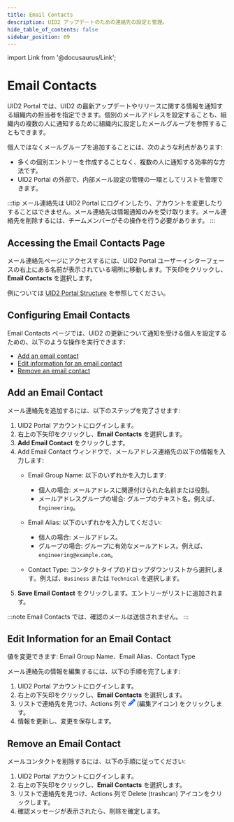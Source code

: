 ```yaml
---
title: Email Contacts
description: UID2 アップデートのための連絡先の設定と管理。
hide_table_of_contents: false
sidebar_position: 09
---
```


import Link from '@docusaurus/Link';

# Email Contacts

UID2 Portal では、UID2 の最新アップデートやリリースに関する情報を通知する組織内の担当者を指定できます。個別のメールアドレスを設定することも、組織内の複数の人に通知するために組織内に設定したメールグループを参照することもできます。

個人ではなくメールグループを追加することには、次のような利点があります:
- 多くの個別エントリーを作成することなく、複数の人に通知する効率的な方法です。
- UID2 Portal の外部で、内部メール設定の管理の一環としてリストを管理できます。

:::tip
メール連絡先は UID2 Portal にログインしたり、アカウントを変更したりすることはできません。メール連絡先は情報通知のみを受け取ります。メール連絡先を削除するには、チームメンバーがその操作を行う必要があります。
:::

## Accessing the Email Contacts Page

メール連絡先ページにアクセスするには、UID2 Portal ユーザーインターフェースの右上にある名前が表示されている場所に移動します。下矢印をクリックし、**Email Contacts** を選択します。

例については [UID2 Portal Structure](portal-overview.md#uid2-portal-structure) を参照してください。

## Configuring Email Contacts

Email Contacts ページでは、UID2 の更新について通知を受ける個人を設定するための、以下のような操作を実行できます:

- [Add an email contact](#add-an-email-contact)
- [Edit information for an email contact](#edit-information-for-an-email-contact)
- [Remove an email contact](#remove-an-email-contact)

## Add an Email Contact

メール連絡先を追加するには、以下のステップを完了させます:

1. UID2 Portal アカウントにログインします。
1. 右上の下矢印をクリックし、**Email Contacts** を選択します。
1. **Add Email Contact** をクリックします。
2. Add Email Contact ウィンドウで、メールアドレス連絡先の以下の情報を入力します:
   - Email Group Name: 以下のいずれかを入力します:
   
     - 個人の場合: メールアドレスに関連付けられた名前または役割。
     - メールアドレスグループの場合: グループのテキスト名。例えば、`Engineering`。
   - Email Alias: 以下のいずれかを入力してください:
   
     - 個人の場合: メールアドレス。
     - グループの場合: グループに有効なメールアドレス。例えば、`engineering@example.com`。
   - Contact Type: コンタクトタイプのドロップダウンリストから選択します。例えば、`Business` または `Technical` を選択します。
3. **Save Email Contact** をクリックします。エントリーがリストに追加されます。

:::note
Email Contacts では、確認のメールは送信されません。
:::

## Edit Information for an Email Contact

値を変更できます: Email Group Name、Email Alias、Contact Type

メール連絡先の情報を編集するには、以下の手順を完了します:

1. UID2 Portal アカウントにログインします。
1. 右上の下矢印をクリックし、**Email Contacts** を選択します。
1. リストで連絡先を見つけ、Actions 列で ![the Edit icon](images/icon-pencil-solid.png) (編集アイコン) をクリックします。
1. 情報を更新し、変更を保存します。

## Remove an Email Contact

メールコンタクトを削除するには、以下の手順に従ってください:

1. UID2 Portal アカウントにログインします。
1. 右上の下矢印をクリックし、**Email Contacts** を選択します。
1. リストで連絡先を見つけ、Actions 列で Delete (trashcan) アイコンをクリックします。
1. 確認メッセージが表示されたら、削除を確定します。
